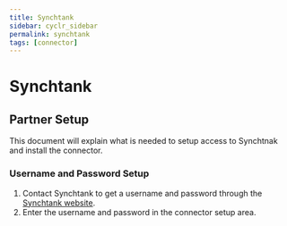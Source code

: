 ```yaml
---
title: Synchtank
sidebar: cyclr_sidebar
permalink: synchtank
tags: [connector]
---
```


# Synchtank #

## Partner Setup ##

This document will explain what is needed to setup access to Synchtnak and install the connector.

### Username and Password Setup ###
1. Contact Synchtank to get a username and password through the [Synchtank website](https://www.synchtank.com/solutions/).
2. Enter the username and password in the connector setup area.